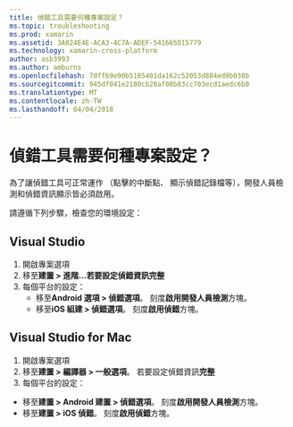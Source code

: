 ```yaml
---
title: 偵錯工具需要何種專案設定？
ms.topic: troubleshooting
ms.prod: xamarin
ms.assetid: 3A024E4E-ACA3-4C7A-ADEF-541665D15779
ms.technology: xamarin-cross-platform
author: asb3993
ms.author: amburns
ms.openlocfilehash: 7dff69e90b5105401da162c52053d884ed9b038b
ms.sourcegitcommit: 945df041e2180cb20af08b83cc703ecd1aedc6b0
ms.translationtype: MT
ms.contentlocale: zh-TW
ms.lasthandoff: 04/04/2018
---
```

# <a name="what-project-settings-are-required-for-the-debugger"></a>偵錯工具需要何種專案設定？

為了讓偵錯工具可正常運作 （點擊的中斷點、 顯示偵錯記錄檔等），開發人員檢測和偵錯資訊顯示皆必須啟用。

請遵循下列步驟，檢查您的環境設定：

## <a name="visual-studio"></a>Visual Studio
1. 開啟專案選項
2. 移至**建置 > 進階...**若要設定偵錯資訊**完整**
3. 每個平台的設定：
   - 移至**Android 選項 > 偵錯選項**。 刻度**啟用開發人員檢測**方塊。
   - 移至**iOS 組建 > 偵錯選項**。 刻度**啟用偵錯**方塊。

## <a name="visual-studio-for-mac"></a>Visual Studio for Mac
1. 開啟專案選項
2. 移至**建置 > 編譯器 > 一般選項**。 若要設定偵錯資訊**完整**
3. 每個平台的設定：
  - 移至**建置 > Android 建置 > 偵錯選項**。 刻度**啟用開發人員檢測**方塊。
  - 移至**建置 > iOS 偵錯**。 刻度**啟用偵錯**方塊。

